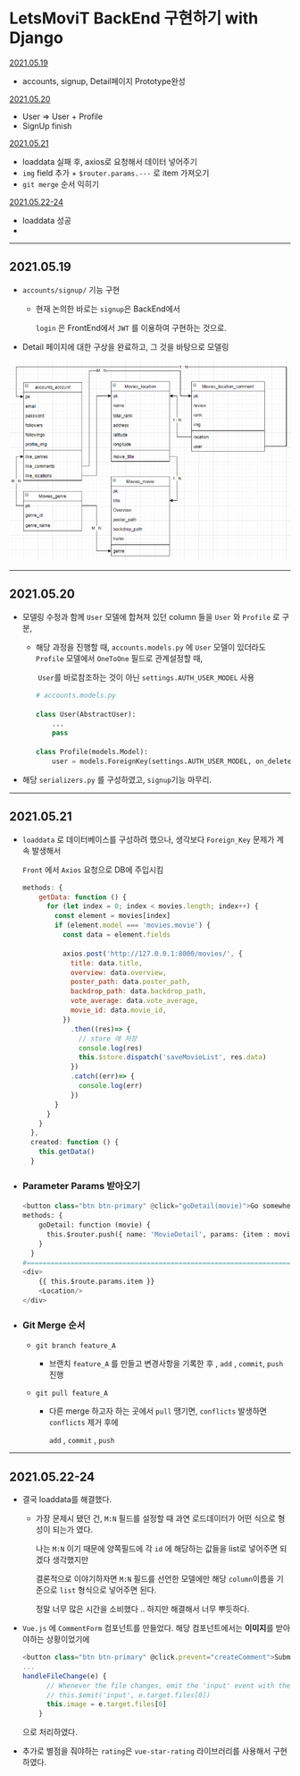 # LetsMoviT BackEnd 구현하기 with Django

[2021.05.19](#2021.05.19)

- accounts, signup, Detail페이지 Prototype완성

[2021.05.20](#2021.05.20)

- User => User + Profile
- SignUp finish

[2021.05.21](#2021.05.21) 

- loaddata 실패 후,  axios로 요청해서 데이터 넣어주기
- `img` field 추가 + `$router.params.---` 로 item 가져오기
- `git merge` 순서 익히기

[2021.05.22-24](#2021.05.22-24) 

- loaddata 성공
- 

---



## 2021.05.19

- `accounts/signup/`  기능 구현

  - 현재 논의한 바로는 `signup`은 BackEnd에서

    `login` 은 FrontEnd에서 `JWT` 를 이용하여 구현하는 것으로.

- Detail 페이지에 대한 구상을 완료하고, 그 것을 바탕으로 모델링

<img src="README.assets/image-20210519173428352.png" alt="image-20210519173428352"  />

---

## 2021.05.20

- 모델링 수정과 함께 `User` 모델에 합쳐져 있던 column 들을 `User` 와 `Profile` 로 구분, 

  - 해당 과정을 진행할 때, `accounts.models.py` 에 `User` 모델이 있더라도 `Profile` 모델에서 `OneToOne` 필드로 관계설정할 때, 

    ​																													`User`를 바로참조하는 것이 아닌 `settings.AUTH_USER_MODEL` 사용

    ```python
    # accounts.models.py
    
    class User(AbstractUser):
        ...
        pass
    
    class Profile(models.Model):
        user = models.ForeignKey(settings.AUTH_USER_MODEL, on_delete=models.CASCADE)
    ```

    

- 해당 `serializers.py` 를 구성하였고, `signup`기능 마무리.

---



## 2021.05.21

- `loaddata` 로 데이터베이스를 구성하려 했으나, 생각보다 `Foreign_Key` 문제가 계속 발생해서 

  `Front` 에서 `Axios` 요청으로 DB에 주입시킴 

  ```javascript
  methods: {
      getData: function () {
        for (let index = 0; index < movies.length; index++) {
          const element = movies[index]
          if (element.model === 'movies.movie') {
            const data = element.fields
  
            axios.post('http://127.0.0.1:8000/movies/', {
              title: data.title,
              overview: data.overview,
              poster_path: data.poster_path,
              backdrop_path: data.backdrop_path,
              vote_average: data.vote_average,
              movie_id: data.movie_id,
            })
              .then((res)=> {
                // store 에 저장
                console.log(res)
                this.$store.dispatch('saveMovieList', res.data)
              })
              .catch((err)=> {
                console.log(err)
              })
          }
        }      
      }
    },
    created: function () {
      this.getData()
    }
  ```

  

- ### Parameter Params 받아오기

  ```python
  <button class="btn btn-primary" @click="goDetail(movie)">Go somewhere</button>
  methods: {
      goDetail: function (movie) {
        this.$router.push({ name: 'MovieDetail', params: {item : movie} })
      }
    }
  #================================================================================
  <div>
      {{ this.$route.params.item }}
      <Location/>
  </div>
  
  ```

- ### Git Merge 순서

  - `git branch feature_A`    

    - 브랜치 `feature_A` 를 만들고 변경사항을 기록한 후 , `add` , `commit`, `push`  진행

  - `git pull feature_A` 

    - 다른 merge 하고자 하는 곳에서 `pull` 땡기면, `conflicts` 발생하면 `conflicts` 제거 후에 

      `add` , `commit` , `push` 

  

---

## 2021.05.22-24

- 결국 loaddata를 해결했다. 

  - 가장 문제시 됐던 건, `M:N` 필드를 설정할 때 과연 로드데이터가 어떤 식으로 형성이 되는가 였다.

    나는 `M:N` 이기 때문에 양쪽필드에 각 `id`  에 해당하는 값들을 list로 넣어주면 되겠다 생각했지만 

    결론적으로 이야기하자면 `M:N` 필드를 선언한 모델에만 해당 `column`이름을 기준으로 `list` 형식으로 넣어주면 된다.

    정말 너무 많은 시간을 소비했다 .. 하지만 해결해서 너무 뿌듯하다.

- `Vue.js` 에 `CommentForm` 컴포넌트를 만들었다. 해당 컴포넌트에서는 **이미지**를 받아야하는 상황이었기에

  ```javascript
  <button class="btn btn-primary" @click.prevent="createComment">Submit</button>
  ...
  handleFileChange(e) {
        // Whenever the file changes, emit the 'input' event with the file data.
        // this.$emit('input', e.target.files[0])
        this.image = e.target.files[0]            
      }
  ```

  으로 처리하였다. 

- 추가로 별점을 줘야하는 `rating`은 `vue-star-rating` 라이브러리를 사용해서 구현하였다.

